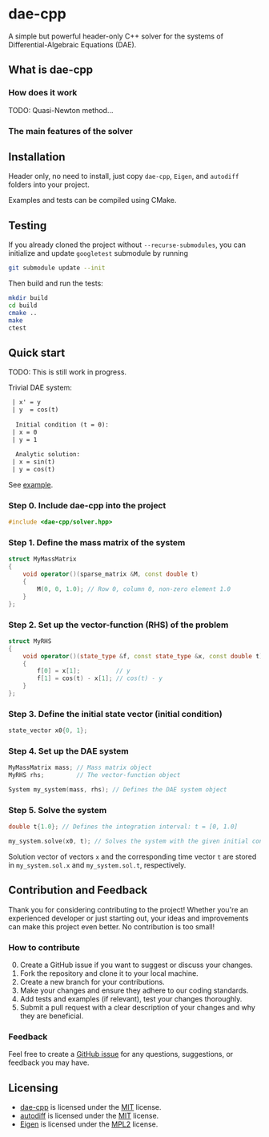 # dae-cpp

A simple but powerful header-only C++ solver for the systems of Differential-Algebraic Equations (DAE).

## What is dae-cpp

### How does it work

TODO: Quasi-Newton method...

### The main features of the solver

## Installation

Header only, no need to install, just copy `dae-cpp`, `Eigen`, and `autodiff` folders into your project.

Examples and tests can be compiled using CMake.

## Testing

If you already cloned the project without `--recurse-submodules`, you can initialize and update `googletest` submodule by running

```bash
git submodule update --init
```

Then build and run the tests:

```bash
mkdir build
cd build
cmake ..
make
ctest
```

## Quick start

TODO: This is still work in progress.

Trivial DAE system:

```txt
 | x' = y
 | y  = cos(t)
 
  Initial condition (t = 0):
 | x = 0
 | y = 1
 
  Analytic solution:
 | x = sin(t)
 | y = cos(t)
 ```

 See [example](https://github.com/dae-cpp/dae-cpp/blob/master/examples/quick_start/quick_start.cpp).

### Step 0. Include dae-cpp into the project

```cpp
#include <dae-cpp/solver.hpp>
```

### Step 1. Define the mass matrix of the system

```cpp
struct MyMassMatrix
{
    void operator()(sparse_matrix &M, const double t)
    {
        M(0, 0, 1.0); // Row 0, column 0, non-zero element 1.0
    }
};
```

### Step 2. Set up the vector-function (RHS) of the problem

```cpp
struct MyRHS
{
    void operator()(state_type &f, const state_type &x, const double t)
    {
        f[0] = x[1];          // y
        f[1] = cos(t) - x[1]; // cos(t) - y
    }
};
```

### Step 3. Define the initial state vector (initial condition)

```cpp
state_vector x0{0, 1};
```

### Step 4. Set up the DAE system

```cpp
MyMassMatrix mass; // Mass matrix object
MyRHS rhs;         // The vector-function object

System my_system(mass, rhs); // Defines the DAE system object
```

### Step 5. Solve the system

```cpp
double t{1.0}; // Defines the integration interval: t = [0, 1.0]

my_system.solve(x0, t); // Solves the system with the given initial condition `x0` and time `t`
```

Solution vector of vectors `x` and the corresponding time vector `t` are stored in `my_system.sol.x` and `my_system.sol.t`, respectively.

## Contribution and Feedback

Thank you for considering contributing to the project! Whether you're an experienced developer or just starting out, your ideas and improvements can make this project even better. No contribution is too small!

### How to contribute

0. Create a GitHub issue if you want to suggest or discuss your changes.
1. Fork the repository and clone it to your local machine.
2. Create a new branch for your contributions.
3. Make your changes and ensure they adhere to our coding standards.
4. Add tests and examples (if relevant), test your changes thoroughly.
5. Submit a pull request with a clear description of your changes and why they are beneficial.

### Feedback

Feel free to create a [GitHub issue](https://github.com/ikorotkin/dae-cpp/issues) for any questions, suggestions, or feedback you may have.

## Licensing

- [dae-cpp](https://github.com/ikorotkin/dae-cpp) is licensed under the [MIT](https://github.com/dae-cpp/dae-cpp/blob/master/LICENSE) license.
- [autodiff](https://github.com/autodiff/autodiff) is licensed under the [MIT](https://github.com/autodiff/autodiff/blob/main/LICENSE) license.
- [Eigen](https://eigen.tuxfamily.org/) is licensed under the [MPL2](https://www.mozilla.org/en-US/MPL/2.0/) license.
